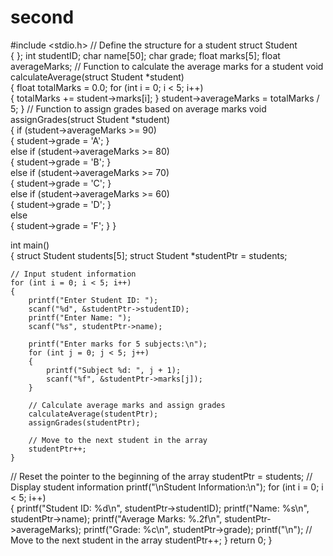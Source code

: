 # second
#include <stdio.h> 
// Define the structure for a student 
struct Student  
{ 
}; 
int studentID; 
char name[50]; 
char grade; 
float marks[5]; 
float averageMarks; 
// Function to calculate the average marks for a student 
void calculateAverage(struct Student *student)  
{ 
float totalMarks = 0.0; 
for (int i = 0; i < 5; i++)  
{ 
totalMarks += student->marks[i]; 
} 
student->averageMarks = totalMarks / 5; 
} 
// Function to assign grades based on average marks 
void assignGrades(struct Student *student)  
{ 
if (student->averageMarks >= 90)  
    { 
        student->grade = 'A'; 
    }  
    else if (student->averageMarks >= 80)  
    { 
        student->grade = 'B'; 
    }  
    else if (student->averageMarks >= 70)  
    { 
        student->grade = 'C'; 
    }  
    else if (student->averageMarks >= 60)  
    { 
        student->grade = 'D'; 
    }  
    else  
    { 
        student->grade = 'F'; 
    } 
} 
 
int main()  
{ 
    struct Student students[5]; 
    struct Student *studentPtr = students; 
 
    // Input student information 
    for (int i = 0; i < 5; i++)  
    { 
        printf("Enter Student ID: "); 
        scanf("%d", &studentPtr->studentID); 
        printf("Enter Name: "); 
        scanf("%s", studentPtr->name); 
 
        printf("Enter marks for 5 subjects:\n"); 
        for (int j = 0; j < 5; j++)  
        { 
            printf("Subject %d: ", j + 1); 
            scanf("%f", &studentPtr->marks[j]); 
        } 
 
        // Calculate average marks and assign grades 
        calculateAverage(studentPtr); 
        assignGrades(studentPtr); 
 
        // Move to the next student in the array 
        studentPtr++; 
    } 
// Reset the pointer to the beginning of the array 
studentPtr = students; 
// Display student information 
printf("\nStudent Information:\n"); 
for (int i = 0; i < 5; i++)  
{ 
printf("Student ID: %d\n", studentPtr->studentID); 
printf("Name: %s\n", studentPtr->name); 
printf("Average Marks: %.2f\n", studentPtr->averageMarks); 
printf("Grade: %c\n", studentPtr->grade); 
printf("\n"); 
// Move to the next student in the array 
studentPtr++; 
} 
return 0; 
} 
